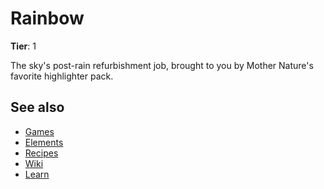 # Rainbow

**Tier**: 1

The sky's post-rain refurbishment job, brought to you by Mother Nature's favorite highlighter pack.

## See also

* [Games](/wiki/games)
* [Elements](/wiki/elements)
* [Recipes](/wiki/recipes)
* [Wiki](/wiki/index)
* [Learn](/learn/index)